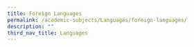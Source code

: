 ```yaml
---
title: Foreign Languages
permalink: /academic-subjects/Languages/foreign-languages/
description: ""
third_nav_title: Languages
---
```

